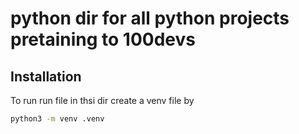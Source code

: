 # python dir for all python projects pretaining to 100devs

## Installation

To run run file in thsi dir create a venv file by

``` sh
python3 -m venv .venv
```
